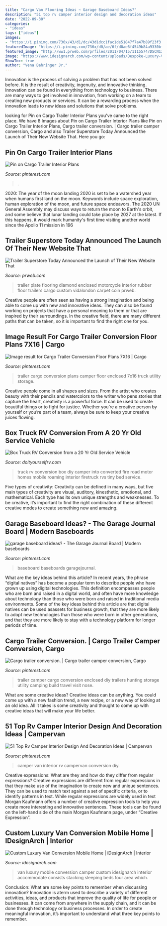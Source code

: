 ```yaml
---
title: "Cargo Van Flooring Ideas ~ Garage Baseboard Ideas?"
description: "51 top rv camper interior design and decoration ideas"
date: "2022-09-30"
categories:
- "ideas"
tags: ["ideas"]
images:
- "https://i.pinimg.com/736x/43/d1/dc/43d1dcc1fac1de51847f7a47b89f23f3.jpg"
featuredImage: "https://i.pinimg.com/736x/d0/ae/6f/d0ae6f4549b84a9330bf447c83d442ed.jpg"
featured_image: "http://ww1.prweb.com/prfiles/2011/04/15/1115574/DSCN1352.JPG"
image: "https://www.idesignarch.com/wp-content/uploads/Bespoke-Luxury-Van-Camper_5.jpg"
ShowToc: true
author: "Vena Bahringer Jr."
---
```



Innovation is the process of solving a problem that has not been solved before. It is the result of creativity, ingenuity, and innovative thinking. Innovation can be found in everything from technology to business. There are many ways to get involved in innovation, from working on a team to creating new products or services. It can be a rewarding process when the innovation leads to new ideas and solutions that solve problems.

	

		
looking for Pin on Cargo Trailer Interior Plans you've came to the right place. We have 8 Images about Pin on Cargo Trailer Interior Plans like Pin on Cargo Trailer Interior Plans, Cargo trailer conversion. | Cargo trailer camper conversion, Cargo and also Trailer Superstore Today Announced the Launch of Their New Website That. Here you go:
		
    
## Pin On Cargo Trailer Interior Plans

<img loading=lazy src="https://i.pinimg.com/736x/b0/b9/85/b0b985ddb314fc85f9c236e056ea469d.jpg" onerror="this.onerror=null;this.src='https://tse4.mm.bing.net/th?id=OIP.V9c4toCeGiWKX_ccltXOGgHaE8&amp;pid=15.1';" alt="Pin on Cargo Trailer Interior Plans">

_Source: pinterest.com_

>. 

	

2020: The year of the moon landing
2020 is set to be a watershed year when humans first land on the moon. Keywords include space exploration, human exploration of the moon, and future space endeavors. The 2020 UN General Assembly may discuss ways to return the moon to Earth's orbit, and some believe that lunar landing could take place by 2027 at the latest. If this happens, it would mark humanity's first time visiting another world since the Apollo 11 mission in 196
    
## Trailer Superstore Today Announced The Launch Of Their New Website That

<img loading=lazy src="http://ww1.prweb.com/prfiles/2011/04/15/1115574/DSCN1352.JPG" onerror="this.onerror=null;this.src='https://tse2.mm.bing.net/th?id=OIP.yyaou9azW2sip_BBRK18UgHaFj&amp;pid=15.1';" alt="Trailer Superstore Today Announced the Launch of Their New Website That">

_Source: prweb.com_

>trailer plate flooring diamond enclosed motorcycle interior rubber floor trailers cargo custom vidalondon carpet coin prweb. 

	

Creative people are often seen as having a strong imagination and being able to come up with new and innovative ideas. They can also be found working on projects that have a personal meaning to them or that are inspired by their surroundings. In the creative field, there are many different paths that can be taken, so it is important to find the right one for you.

    
## Image Result For Cargo Trailer Conversion Floor Plans 7X16 | Cargo

<img loading=lazy src="https://i.pinimg.com/736x/43/d1/dc/43d1dcc1fac1de51847f7a47b89f23f3.jpg" onerror="this.onerror=null;this.src='https://tse2.mm.bing.net/th?id=OIP.RJbB0PpPK6GQ-OBVvbf7rQHaEz&amp;pid=15.1';" alt="Image result for Cargo Trailer Conversion Floor Plans 7X16 | Cargo">

_Source: pinterest.com_

>trailer cargo conversion plans camper floor enclosed 7x16 truck utility storage. 

	

Creative people come in all shapes and sizes. From the artist who creates beauty with their pencils and watercolors to the writer who pens stories that capture the heart, creativity is a powerful force. It can be used to create beautiful things or to fight for justice. Whether you’re a creative person by yourself or you’re part of a team, always be sure to keep your creative juices flowing.

    
## Box Truck RV Conversion From A 20 Yr Old Service Vehicle

<img loading=lazy src="http://www.doityourselfrv.com/wp-content/uploads/2014/02/box-truck-rv-conversion-2.jpg" onerror="this.onerror=null;this.src='https://tse4.mm.bing.net/th?id=OIP.VXl19kC25gPwyJ-8B7fBoAHaFj&amp;pid=15.1';" alt="Box Truck RV Conversion from a 20 Yr Old Service Vehicle">

_Source: doityourselfrv.com_

>truck rv conversion box diy camper into converted fire road motor homes mobile roaming interior firetruck rvs tiny bed service. 

	

Five types of creativity:
Creativity can be defined in many ways, but five main types of creativity are visual, auditory, kinesthetic, emotional, and mathematical. Each type has its own unique strengths and weaknesses. To be creative, it’s important to find the right combination of these different creative modes to create something new and amazing.

    
## Garage Baseboard Ideas? - The Garage Journal Board | Modern Baseboards

<img loading=lazy src="https://i.pinimg.com/736x/29/96/c0/2996c00d545e7360a7f74d864514dac1.jpg" onerror="this.onerror=null;this.src='https://tse3.mm.bing.net/th?id=OIP.YQSuWD7VMguLLYGrf2ZqegHaFj&amp;pid=15.1';" alt="garage baseboard ideas? - The Garage Journal Board | Modern baseboards">

_Source: pinterest.com_

>baseboard baseboards garagejournal. 

	

What are the key ideas behind this article?
In recent years, the phrase “digital natives” has become a popular term to describe people who have grown up using digital technologies. This definition encompasses people who are born and raised in a digital world, and often have more knowledge about technology than those who were born and raised in traditional media environments. Some of the key ideas behind this article are that digital natives can be used asassets for business growth, that they are more likely to adopt new technologies than those who were born in other generations, and that they are more likely to stay with a technology platform for longer periods of time.

    
## Cargo Trailer Conversion. | Cargo Trailer Camper Conversion, Cargo

<img loading=lazy src="https://i.pinimg.com/736x/e2/c5/7e/e2c57e08b789f843d4100ec95e63239b.jpg" onerror="this.onerror=null;this.src='https://tse2.mm.bing.net/th?id=OIP.7rpXbPfJ5i7O6V4oFSYJDAHaJ3&amp;pid=15.1';" alt="Cargo trailer conversion. | Cargo trailer camper conversion, Cargo">

_Source: pinterest.com_

>trailer camper cargo conversion enclosed diy trailers hunting storage utility camping build travel visit nose. 

	

What are some creative ideas?
Creative ideas can be anything. You could come up with a new fashion trend, a new recipe, or a new way of looking at an old idea. All it takes is some creativity and thought to come up with creative ideas that will make your life better.

    
## 51 Top Rv Camper Interior Design And Decoration Ideas | Campervan

<img loading=lazy src="https://i.pinimg.com/736x/d0/ae/6f/d0ae6f4549b84a9330bf447c83d442ed.jpg" onerror="this.onerror=null;this.src='https://tse2.mm.bing.net/th?id=OIP.XgdNvLmltRwcdQDHozLyLgHaJ3&amp;pid=15.1';" alt="51 Top Rv Camper Interior Design And Decoration Ideas | Campervan">

_Source: pinterest.com_

>camper van interior rv campervan conversion diy. 

	

Creative expressions: What are they and how do they differ from regular expressions?
Creative expressions are different from regular expressions in that they make use of the imagination to create new and unique sentences. They can be used to match text against a set of specific criteria, or to identify patterns in text.
While regular expressions are widely used in text Morgan Kaufmann offers a number of creative expression tools to help you create more interesting and innovative sentences. These tools can be found on the left-hand side of the main Morgan Kaufmann page, under “Creative Expression”.

    
## Custom Luxury Van Conversion Mobile Home | IDesignArch | Interior

<img loading=lazy src="https://www.idesignarch.com/wp-content/uploads/Bespoke-Luxury-Van-Camper_5.jpg" onerror="this.onerror=null;this.src='https://tse2.mm.bing.net/th?id=OIP.ga7O6HIKU3XAIlSJRYpEdgHaLG&amp;pid=15.1';" alt="Custom Luxury Van Conversion Mobile Home | iDesignArch | Interior">

_Source: idesignarch.com_

>van luxury mobile conversion camper custom idesignarch interior accommodate consists stacking sleeping beds four area which. 

	

Conclusion: What are some key points to remember when discussing innovation?
Innovation is aterm used to describe a variety of different activities, ideas, and products that improve the quality of life for people or businesses. It can come from anywhere in the supply chain, and it can be done through technology or business processes. In order to create meaningful innovation, it’s important to understand what three key points to remember.

